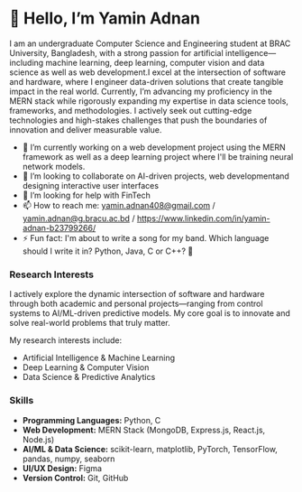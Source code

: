 # 👋 Hello, I’m Yamin Adnan

I am an undergraduate Computer Science and Engineering student at BRAC University, Bangladesh, with a strong passion for artificial intelligence—including machine learning, deep learning, computer vision and data science as well as web development.I excel at the intersection of software and hardware, where I engineer data-driven solutions that create tangible impact in the real world. Currently, I’m advancing my proficiency in the MERN stack while rigorously expanding my expertise in data science tools, frameworks, and methodologies. I actively seek out cutting-edge technologies and high-stakes challenges that push the boundaries of innovation and deliver measurable value.

- 🔭 I’m currently working on a web development project using the MERN framework as well as a deep learning project where I'll be training neural network models.
- 👯 I’m looking to collaborate on AI-driven projects, web developmentand designing interactive user interfaces
- 🤔 I’m looking for help with FinTech
- 📫 How to reach me: yamin.adnan408@gmail.com / yamin.adnan@g.bracu.ac.bd / https://www.linkedin.com/in/yamin-adnan-b23799266/
- ⚡ Fun fact: I'm about to write a song for my band. Which language should I write it in? Python, Java, C or C++? 🤔
  

### Research Interests

I actively explore the dynamic intersection of software and hardware through both academic and personal projects—ranging from control systems to AI/ML-driven predictive models. My core goal is to innovate and solve real-world problems that truly matter.

My research interests include:
- Artificial Intelligence & Machine Learning
- Deep Learning & Computer Vision
- Data Science & Predictive Analytics
  

### Skills

- **Programming Languages:** Python, C
- **Web Development:** MERN Stack (MongoDB, Express.js, React.js, Node.js)
- **AI/ML & Data Science:** scikit-learn, matplotlib, PyTorch, TensorFlow, pandas, numpy, seaborn
- **UI/UX Design:** Figma
- **Version Control:** Git, GitHub


